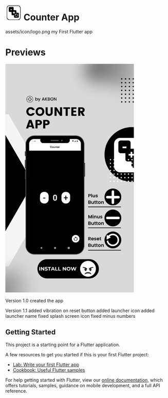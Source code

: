 # <img src="https://raw.githubusercontent.com/AKB0N/Counter_App/master/assets/icon/logo.png" width="50"/>   Counter App
assets/icon/logo.png
my First Flutter app 

# Previews
<img src="https://raw.githubusercontent.com/AKB0N/Counter_App/master/1.png" width="400"/> 

Version 1.0
created the app

Version 1.1
added vibration on reset button
added launcher icon
added launcher name
fixed splash screen icon
fixed minus numbers

## Getting Started

This project is a starting point for a Flutter application.

A few resources to get you started if this is your first Flutter project:

- [Lab: Write your first Flutter app](https://flutter.dev/docs/get-started/codelab)
- [Cookbook: Useful Flutter samples](https://flutter.dev/docs/cookbook)

For help getting started with Flutter, view our
[online documentation](https://flutter.dev/docs), which offers tutorials,
samples, guidance on mobile development, and a full API reference.


